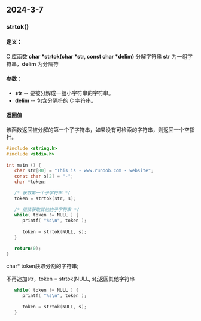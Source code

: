 ## 2024-3-7

### strtok()

#### 定义：

C 库函数 **char \*strtok(char \*str, const char \*delim)** 分解字符串 **str** 为一组字符串，**delim** 为分隔符

#### 参数：

- **str** -- 要被分解成一组小字符串的字符串。
- **delim** -- 包含分隔符的 C 字符串。

#### 返回值

该函数返回被分解的第一个子字符串，如果没有可检索的字符串，则返回一个空指针。

```c
#include <string.h>
#include <stdio.h>
 
int main () {
   char str[80] = "This is - www.runoob.com - website";
   const char s[2] = "-";
   char *token;
   
   /* 获取第一个子字符串 */
   token = strtok(str, s);
   
   /* 继续获取其他的子字符串 */
   while( token != NULL ) {
      printf( "%s\n", token );
    
      token = strtok(NULL, s);
   }
   
   return(0);
}
```

char* token获取分割的字符串;

不再追加str，token = strtok(NULL, s);返回其他字符串

```c
   while( token != NULL ) {
      printf( "%s\n", token );
    
      token = strtok(NULL, s);
   }
```

